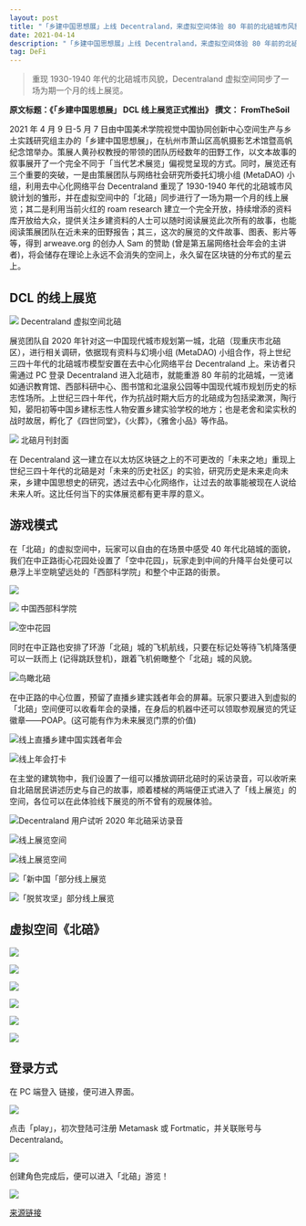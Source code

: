 ```yaml
---
layout: post
title: "「乡建中国思想展」上线 Decentraland，来虚拟空间体验 80 年前的北碚城市风貌"
date: 2021-04-14
description: "「乡建中国思想展」上线 Decentraland，来虚拟空间体验 80 年前的北碚城市风貌"
tag: DeFi
---   
```


> 重现 1930-1940 年代的北碚城市风貌，Decentraland 虚拟空间同步了一场为期一个月的线上展览。

__原文标题：《「乡建中国思想展」 DCL 线上展览正式推出》__
__撰文： FromTheSoil__

2021 年 4 月 9 日-5 月 7 日由中国美术学院视觉中国协同创新中心空间生产与乡土实践研究组主办的「乡建中国思想展」，在杭州市萧山区高帆摄影艺术馆暨高帆纪念馆举办。策展人黄孙权教授的带领的团队历经数年的田野工作，以文本故事的叙事展开了一个完全不同于「当代艺术展览」偏视觉呈现的方式。同时，展览还有三个重要的突破，一是由策展团队与网络社会研究所委托幻境小组 (MetaDAO) 小组，利用去中心化网络平台 Decentraland 重现了 1930-1940 年代的北碚城市风貌计划的雏形，并在虚拟空间中的「北碚」同步进行了一场为期一个月的线上展览；其二是利用当前火红的 roam research 建立一个完全开放，持续增添的资料库开放给大众，提供关注乡建资料的人士可以随时阅读展览此次所有的故事，也能阅读策展团队在近未来的田野报告；其三，这次的展览的文件故事、图表、影片等等，得到 arweave.org 的创办人 Sam 的赞助 (曾是第五届网络社会年会的主讲者)，将会储存在理论上永远不会消失的空间上，永久留在区块链的分布式的星云上。

## DCL 的线上展览
![](/images/posts/defi/0418.01.jpg)
Decentraland 虚拟空间北碚

展览团队自 2020 年针对这一中国现代城市规划第一城，北碚（现重庆市北碚区），进行相关调研，依据现有资料与幻境小组 (MetaDAO) 小组合作，将上世纪三四十年代的北碚城市模型安置在去中心化网络平台 Decentraland 上。来访者只需通过 PC 登录 Decentraland 进入北碚市，就能重游 80 年前的北碚城，一览诸如通识教育馆、西部科研中心、图书馆和北温泉公园等中国现代城市规划历史的标志性场所。上世纪三四十年代，作为抗战时期大后方的北碚成为包括梁漱溟，陶行知，晏阳初等中国乡建标志性人物安置乡建实验学校的地方；也是老舍和梁实秋的战时故居，孵化了《四世同堂》，《火葬》，《雅舍小品》等作品。

![](/images/posts/defi/0418.02.jpg)
北碚月刊封面

在 Decentraland 这一建立在以太坊区块链之上的不可更改的「未来之地」重现上世纪三四十年代的北碚是对「未来的历史社区」的实验，研究历史是未来走向未来，乡建中国思想史的研究，透过去中心化网络作，让过去的故事能被现在人说给未来人听。这比任何当下的实体展览都有更丰厚的意义。

## 游戏模式
在「北碚」的虚拟空间中，玩家可以自由的在场景中感受 40 年代北碚城的面貌，我们在中正路街心花园处设置了「空中花园」，玩家走到中间的升降平台处便可以悬浮上半空眺望远处的「西部科学院」和整个中正路的街景。

![](/images/posts/defi/0418.03.jpg)

![](/images/posts/defi/0418.04.jpg)
中国西部科学院

![](/images/posts/defi/0418.05.jpg)空中花园

同时在中正路也安排了环游「北碚」城的飞机航线，只要在标记处等待飞机降落便可以一跃而上 (记得跳跃登机)，跟着飞机俯瞰整个「北碚」城的风貌。

![](/images/posts/defi/0418.06.jpg)鸟瞰北碚

在中正路的中心位置，预留了直播乡建实践者年会的屏幕。玩家只要进入到虚拟的「北碚」空间便可以收看年会的录播，在身后的机器中还可以领取参观展览的凭证徽章——POAP。(这可能有作为未来展览门票的价值)

![](/images/posts/defi/0418.07.jpg)线上直播乡建中国实践者年会

![](/images/posts/defi/0418.08.jpg)线上年会打卡

在主堂的建筑物中，我们设置了一组可以播放调研北碚时的采访录音，可以收听来自北碚居民讲述历史与自己的故事，顺着楼梯的两端便正式进入了「线上展览」的空间，各位可以在此体验线下展览的所不曾有的观展体验。

![](/images/posts/defi/0418.09.jpg)Decentraland 用户试听 2020 年北碚采访录音

![](/images/posts/defi/0418.10.jpg)线上展览空间

![](/images/posts/defi/0418.11.jpg)线上展览空间

![](/images/posts/defi/0418.12.jpg)「新中国「部分线上展览

![](/images/posts/defi/0418.13.jpg)「脱贫攻坚」部分线上展览

## 虚拟空间《北碚》
![](/images/posts/defi/0418.14.jpg)

![](/images/posts/defi/0418.15.jpg)

![](/images/posts/defi/0418.16.jpg)

![](/images/posts/defi/0418.17.jpg)

![](/images/posts/defi/0418.18.jpg)

![](/images/posts/defi/0418.19.jpg)

## 登录方式
在 PC 端登入 链接，便可进入界面。

![](/images/posts/defi/0418.20.jpg)

点击「play」，初次登陆可注册 Metamask 或 Fortmatic，并关联账号与 Decentraland。

![](/images/posts/defi/0418.21.jpg)

创建角色完成后，便可以进入「北碚」游览！

![](/images/posts/defi/0418.22.jpg)

[来源链接](mp.weixin.qq.com)
